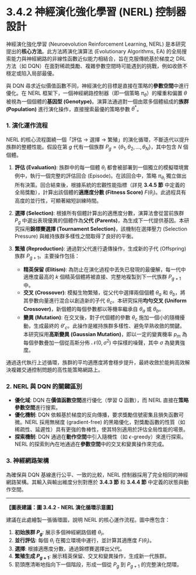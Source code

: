 # 3.4.2 神經演化強化學習 (NERL) 控制器設計

神經演化強化學習 (Neuroevolution Reinforcement Learning, NERL) 是本研究提出的**核心方法**。此方法將演化演算法 (Evolutionary Algorithms, EA) 的全局搜索能力與神經網路的非線性函數近似能力相結合，旨在克服傳統基於梯度之 DRL 方法（如 DQN）在面對稀疏獎勵、複雜參數空間時可能遇到的挑戰，例如收斂不穩定或陷入局部最優。

與 DQN 尋求近似價值函數不同，神經演化的目標是直接在策略的**參數空間**中進行優化。在 NERL 框架下，一個神經網路控制器（即一個策略 $\pi_\theta$）的權重和偏置 $\theta$ 被視為一個個體的**基因型 (Genotype)**。演算法通過對一個由眾多個體組成的**族群 (Population)** 進行演化操作，直接搜索最優的策略參數 $\theta^*$。

### 1. 演化運作流程

NERL 的核心流程圍繞一個「評估 → 選擇 → 繁殖」的演化循環，不斷迭代以提升族群的整體性能。假設在第 $g$ 代有一個族群 $P_g = \{\theta_1, \theta_2, ..., \theta_N\}$，其中包含 $N$ 個個體。

1.  **評估 (Evaluation)**: 族群中的每一個體 $\theta_i$ 都會被部署到一個獨立的模擬環境實例中，執行一個完整的評估回合 (Episode)。在該回合中，策略 $\pi_{\theta_i}$ 獨立做出所有決策。回合結束後，根據系統的宏觀性能指標（詳見 **3.4.5 節** 中定義的全局獎勵），計算出該個體的**適應度分數 (Fitness Score)** $F(\theta_i)$。此過程具有高度的並行性，可顯著縮短訓練時間。

2.  **選擇 (Selection)**: 根據所有個體計算出的適應度分數，演算法會從當前族群 $P_g$ 中選出表現優異的個體作為**父代 (Parents)**，為生成下一代提供基因。本研究採用**錦標賽選擇 (Tournament Selection)**，該機制在選擇壓力 (Selection Pressure) 與維持族群多樣性之間取得了良好的平衡。

3.  **繁殖 (Reproduction)**: 通過對父代進行遺傳操作，生成新的子代 (Offspring) 族群 $P_{g+1}$。主要操作包括：
    *   **精英保留 (Elitism)**: 為防止在演化過程中丟失已發現的最優解，每一代中適應度最高的 $k$ 個精英個體將被直接、完整地複製到下一代族群 $P_{g+1}$ 中。
    *   **交叉 (Crossover)**: 模擬生物繁殖，從父代中選擇兩個個體 $\theta_a$ 和 $\theta_b$，將其參數向量進行混合以創造新的子代 $\theta_c$。本研究採用**均勻交叉 (Uniform Crossover)**，新個體的每個參數都以等機率繼承自 $\theta_a$ 或 $\theta_b$。
    *   **變異 (Mutation)**: 在交叉後，對子代個體的參數 $\theta_c$ 施加一個小的隨機擾動，生成最終的 $\theta'_c$。此操作是維持族群多樣性、避免早熟收斂的關鍵。本研究採用**高斯變異 (Gaussian Mutation)**，即以一定的變異機率 $p_m$ 為每個參數疊加一個從高斯分佈 $\mathcal{N}(0, \sigma^2)$ 中採樣的噪聲，其中 $\sigma$ 為變異強度。

通過迭代執行上述循環，族群的平均適應度將會穩步提升，最終收斂於能夠高效解決複雜交通控制問題的高性能策略網路上。

### 2. NERL 與 DQN 的關鍵區別

*   **優化域**: DQN 在**價值函數空間**進行優化（學習 Q 函數），而 NERL 直接在**策略參數空間**進行搜索。
*   **優化機制**: DQN 依賴基於梯度的反向傳播，要求獎勵信號密集且損失函數可微。NERL 採用無梯度 (gradient-free) 的黑箱優化，對獎勵函數的性質（如稀疏性、延遲性）具有更強的魯棒性，使其特別適用於評估全局性能的場景。
*   **探索機制**: DQN 通過在**動作空間**中引入隨機性（如 $\epsilon$-greedy）來進行探索。NERL 的探索則內在地通過在**參數空間**中的交叉和變異操作來完成。

### 3. 神經網路架構

為確保與 DQN 基線進行公平、一致的比較，NERL 控制器採用了完全相同的神經網路架構。其輸入與輸出維度分別對應於 **3.4.3 節** 和 **3.4.4 節** 中定義的狀態與動作空間。

---
**【圖表建議：圖 3.4.2 - NERL 演化循環示意圖】**

建議在此處繪製一張循環圖，說明 NERL 的核心運作流程。圖中應包含：
1.  **初始族群 $P_g$**: 展示多個神經網路個體 $\theta_i$。
2.  **並行評估**: 每個 $\theta_i$ 在獨立環境中運行，並計算其適應度 $F(\theta_i)$。
3.  **選擇**: 根據適應度分數，通過錦標賽選擇出父代。
4.  **繁殖生成 $P_{g+1}$**: 展示精英保留、交叉和變異操作，生成新一代族群。
5.  箭頭應清晰地指向下一個階段，形成一個從 $P_g$ 到 $P_{g+1}$ 的完整演化閉環。 